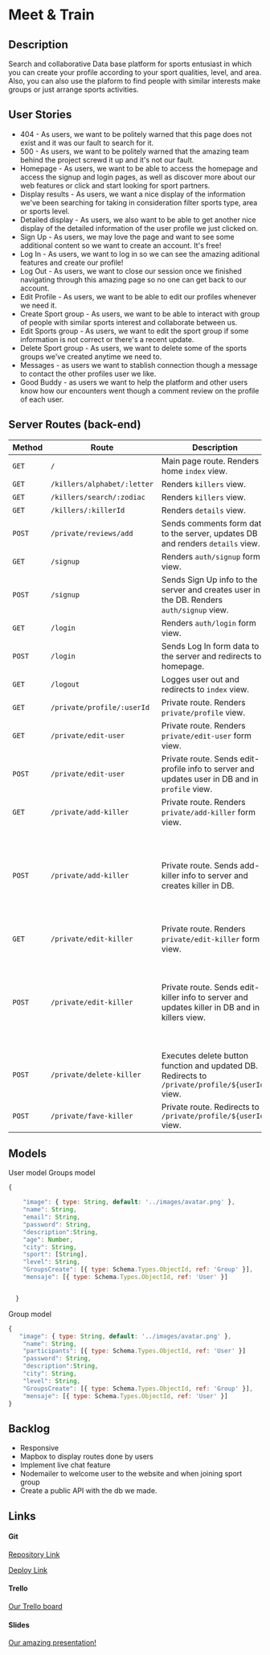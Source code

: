 # Meet & Train

## Description
Search and collaborative Data base platform for sports entusiast in which you can create your profile according to your sport qualities, level, and area. Also, you can also use the plaform to find people with similar interests make groups or just arrange sports activities.

## User Stories
- 404 - As users, we want to be politely warned that this page does not exist and it was our fault to search for it.
- 500 - As users, we want to be politely warned that the amazing team behind the project screwd it up and it's not our fault.​
- Homepage - As users, we want to be able to access the homepage and access the signup and login pages, as well as discover more about our web features or click and start looking for sport partners.
- Display results - As users, we want a nice display of the information we've been searching for taking in consideration filter sports type, area or sports level.
- Detailed display - As users, we also want to be able to get another nice display of the detailed information of the user profile we just clicked on.
- Sign Up - As users, we may love the page and want to see some additional content so we want to create an account. It's free!
- Log In - As users, we want to log in so we can see the amazing aditional features and create our profile!
- Log Out - As users, we want to close our session once we finished navigating through this amazing page so no one can get back to our account.
- Edit Profile - As users, we want to be able to edit our profiles whenever we need it.
- Create Sport group - As users, we want to be able to interact with group of people with similar sports interest and collaborate between us.
- Edit Sports group - As users, we want to edit the sport group if some information is not correct or there's a recent update.
- Delete Sport group - As users, we want to delete some of the sports groups we've created anytime we need to.
- Messages -  as users we want to stablish connection though a message to contact the other profiles user we like.
- Good Buddy -  as users we want to help the platform and other users know how our encounters went though a comment review on the profile of each user.



## Server Routes (back-end)

| **Method** | **Route**                   | **Description**                                              | **Request - Body**                                           |
| ---------- | --------------------------- | ------------------------------------------------------------ | ------------------------------------------------------------ |
| `GET`      | `/`                         | Main page route. Renders home `index` view.                  |                                                              |
| `GET`      | `/killers/alphabet/:letter` | Renders `killers` view.                                      |                                                              |
| `GET`      | `/killers/search/:zodiac`   | Renders `killers` view.                                      |                                                              |
| `GET`      | `/killers/:killerId`        | Renders `details` view.                                      |                                                              |
| `POST`     | `/private/reviews/add`      | Sends comments form data to the server, updates DB and renders `details` view. | {author, comment}                                            |
| `GET`      | `/signup`                   | Renders `auth/signup` form view.                             |                                                              |
| `POST`     | `/signup`                   | Sends Sign Up info to the server and creates user in the DB. Renders `auth/signup` view. | {name, email, password}                                      |
| `GET`      | `/login`                    | Renders `auth/login` form view.                              |                                                              |
| `POST`     | `/login`                    | Sends Log In form data to the server and redirects to homepage. | {email, password}                                            |
| `GET`      | `/logout`                   | Logges user out and redirects to `index` view.               |                                                              |
| `GET`      | `/private/profile/:userId`  | Private route. Renders `private/profile` view.               |                                                              |
| `GET`      | `/private/edit-user`        | Private route. Renders `private/edit-user` form view.        |                                                              |
| `POST`     | `/private/edit-user`        | Private route. Sends edit-profile info to server and updates user in DB and in `profile` view. | {[imageUrl], name, email, password}                          |
| `GET`      | `/private/add-killer`       | Private route. Renders `private/add-killer` form view.       |                                                              |
| `POST`     | `/private/add-killer`       | Private route. Sends add-killer info to server and creates killer in DB. | {[imageUrl], author, name, lastName, aka, gender, birthDate, zodiacSign, yearsActive, numberOfVictimsConfirmed, numberOfVictimsPossible, country, weapons, arrested, victimProfile, murderType, description, books} |
| `GET`      | `/private/edit-killer`      | Private route. Renders `private/edit-killer` form view.      |                                                              |
| `POST`     | `/private/edit-killer`      | Private route. Sends edit-killer info to server and updates killer in DB and in killers view. | {[imageUrl], author, name, lastName, aka, gender, birthDate, zodiacSign, yearsActive, numberOfVictimsConfirmed, numberOfVictimsPossible, country, weapons, arrested, victimProfile, murderType, description, books} |
| `POST`     | `/private/delete-killer`    | Executes delete button function and updated DB. Redirects to `/private/profile/${userId}` view. |                                                              |
| `POST`     | `/private/fave-killer`      | Private route. Redirects to `/private/profile/${userId}` view. |                                                              |



## Models

User model
Groups model

```javascript
{

    "image": { type: String, default: '../images/avatar.png' },
    "name": String,
    "email": String,
    "password": String,
    "description":String,
    "age": Number,
    "city": String,
    "sport": [String],
    "level": String,
    "GroupsCreate": [{ type: Schema.Types.ObjectId, ref: 'Group' }],
    "mensaje": [{ type: Schema.Types.ObjectId, ref: 'User' }]


  }
```



Group model

```javascript
{
   "image": { type: String, default: '../images/avatar.png' },
    "name": String,
    "participants": [{ type: Schema.Types.ObjectId, ref: 'User' }]
    "password": String,
    "description":String,
    "city": String,
    "level": String,
    "GroupsCreate": [{ type: Schema.Types.ObjectId, ref: 'Group' }],
    "mensaje": [{ type: Schema.Types.ObjectId, ref: 'User' }]
}
```



## Backlog

- Responsive
- Mapbox to display routes done by users
- Implement live chat feature
- Nodemailer to welcome user to the website and when joining sport group
- Create a public API with the db we made.



## Links

#### Git

[Repository Link](https://github.com/Triheinz/Meet-Train.git)

[Deploy Link]()



#### Trello

[Our Trello board](https://trello.com/b/m1G46xak/meettrain)



#### Slides

[Our amazing presentation!](https://www.figma.com/file/5UEUHe5E2Z2J8768LjAlRJ/Meet-and-Train?node-id=2%3A5)
